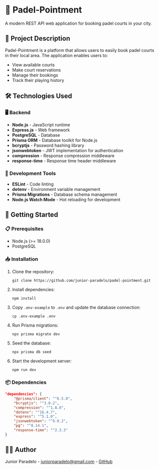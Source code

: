 # 🎾 Padel-Pointment

A modern REST API web application for booking padel courts in your city.

## 📝 Project Description

Padel-Pointment is a platform that allows users to easily book padel courts in their local area. The application enables users to:

-   View available courts
-   Make court reservations
-   Manage their bookings
-   Track their playing history

## 🛠️ Technologies Used

### 🖥️ Backend

-   **Node.js** - JavaScript runtime
-   **Express.js** - Web framework
-   **PostgreSQL** - Database
-   **Prisma ORM** - Database toolkit for Node.js
-   **bcryptjs** - Password hashing library
-   **jsonwebtoken** - JWT implementation for authentication
-   **compression** - Response compression middleware
-   **response-time** - Response time header middleware

### 🔧 Development Tools

-   **ESLint** - Code linting
-   **dotenv** - Environment variable management
-   **Prisma Migrations** - Database schema management
-   **Node.js Watch Mode** - Hot reloading for development

## 🚀 Getting Started

### 📋 Prerequisites

-   Node.js (>= 18.0.0)
-   PostgreSQL

### 📥 Installation

1. Clone the repository:

    ```
    git clone https://github.com/junior-paradelo/padel-pointment.git
    ```

2. Install dependencies:

    ```
    npm install
    ```

3. Copy `.env-example` to `.env` and update the database connection:

    ```
    cp .env-example .env
    ```

4. Run Prisma migrations:

    ```
    npx prisma migrate dev
    ```

5. Seed the database:

    ```
    npx prisma db seed
    ```

6. Start the development server:
    ```
    npm run dev
    ```

### 📦 Dependencies

```json
"dependencies": {
    "@prisma/client": "^6.5.0",
    "bcryptjs": "^3.0.2",
    "compression": "^1.8.0",
    "dotenv": "^16.4.7",
    "express": "^5.1.0",
    "jsonwebtoken": "^9.0.2",
    "pg": "^8.14.1",
    "response-time": "^2.3.3"
}
```

## 👨‍💻 Author

Junior Paradelo - [juniorparadelo@gmail.com](mailto:juniorparadelo@gmail.com) - [GitHub](https://github.com/junior-paradelo)
